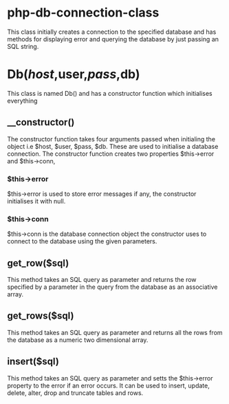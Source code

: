 # php-db-connection-class
This class initially creates a connection to the specified database and has methods for displaying error and querying the database by just passing an SQL string.

# Db($host,$user,$pass,$db)
This class is named Db() and has a constructor function which initialises everything

## __constructor()
The constructor function takes four arguments passed when initialing the object i.e $host, $user, $pass, $db. These are used to initialise a database connection.
The constructor function creates two properties $this->error and $this->conn,
### $this->error
$this->error is used to store error messages if any, the constructor initialises it with null.
### $this->conn
$this->conn is the database connection object the constructor uses to connect to the database using the given parameters.

## get_row($sql)
This method takes an SQL query as parameter and returns the row specified by a parameter in the query from the database as an associative array.

## get_rows($sql)
This method takes an SQL query as parameter and returns all the rows from the database as a numeric two dimensional array.

## insert($sql)
This method takes an SQL query as parameter and setts the $this->error property to the error if an error occurs.
It can be used to insert, update, delete, alter, drop and truncate tables and rows.
